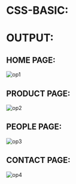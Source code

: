 # CSS-BASIC:
# OUTPUT:

## HOME PAGE:
![op1](https://github.com/Ishu-Vasanth/CSS-BASIC/assets/94154614/42e55f0b-0abf-4c7d-b950-d93d27d98778)

## PRODUCT PAGE:
![op2](https://github.com/Ishu-Vasanth/CSS-BASIC/assets/94154614/5b66b5ed-22c4-4228-bf8d-e5bdd74b5110)

## PEOPLE PAGE:
![op3](https://github.com/Ishu-Vasanth/CSS-BASIC/assets/94154614/40c0b879-ab90-439b-95fd-c6457fbb1a84)

## CONTACT PAGE:
![op4](https://github.com/Ishu-Vasanth/CSS-BASIC/assets/94154614/4b2e9609-6c19-4537-9fb4-f54625fbe998)
